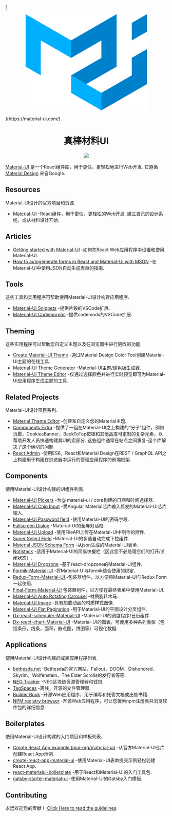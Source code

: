 <div class="github-widget" data-repo="nadunindunil/awesome-material-ui"></div>
<script async src="https://pagead2.googlesyndication.com/pagead/js/adsbygoogle.js"></script><ins class="adsbygoogle" style="display:block" data-ad-client="ca-pub-6890694312814945" data-ad-slot="5473692530" data-ad-format="auto"  data-full-width-responsive="true"></ins><script>(adsbygoogle = window.adsbygoogle || []).push({});</script>
[<p align="center"><img src="https://raw.githubusercontent.com/nadunindunil/awesome-material-ui/master/material-ui-logo.svg" height=300></p>](https://material-ui.com/)

<h1 align="center">真棒材料UI </h1>

[<p align="center"><img src="https://awesome.re/badge.svg" height=20></p>](https://raw.githubusercontent.com/sindresorhus/awesome)

[Material-UI](https://material-ui.com/)  是一个React组件库，用于更快，更轻松地进行Web开发.  它遵循 [Material Design](https://material.io/design/introduction/) 来自Google.



## Resources

Material-UI设计的官方项目和资源.

- [Material-UI](https://material-ui.com/)  -React组件，用于更快，更轻松的Web开发.  建立自己的设计系统，或从材料设计开始.

## Articles

- [Getting started with Material-UI](https://medium.com/codingthesmartway-com-blog/getting-started-with-material-ui-for-react-material-design-for-react-364b2688b555) -如何在React Web应用程序中设置和使用Material-UI.
- [How to autogenerate forms in React and Material-UI with MSON](https://medium.com/free-code-camp/how-to-autogenerate-forms-in-react-and-material-ui-with-mson-5771b1b7e739) -在Material-UI中使用JSON自动生成表单的指南.

## Tools

这些工具和实用程序可帮助使用Material-UI设计构建应用程序.

- [Material-UI Snippets](https://marketplace.visualstudio.com/items?itemName=vscodeshift.material-ui-snippets) -提供片段的VSCode扩展.
- [Material-UI Codemorphs](https://marketplace.visualstudio.com/items?itemName=vscodeshift.material-ui-codemorphs) -提供codemods的VSCode扩展.

## Theming

这些实用程序可以帮助您自定义主题以及在浏览器中进行更改的功能.

- [Create Material-UI Theme](https://github.com/react-theming/create-mui-theme) -通过Material Design Color Tool创建Material-UI主题的在线工具.
- [Material-UI Theme Generator](https://cimdalli.github.io/mui-theme-generator/) -Material-UI主题/调色板生成器.
- [Material-UI Theme Editor](https://in-your-saas.github.io/material-ui-theme-editor/) -仅通过选择颜色并进行实时预览即可为Material-UI应用程序生成主题的工具.

## Related Projects

Material-UI设计项目系列.

- [Material Theme Editor](https://material.io/resources/theme-editor/) -创建和自定义您的Material主题.
- [Components Extra](https://github.com/alexandre-lelain/components-extra)  -提供了一组在Material-UI之上构建的“分子”组件，例如页脚，CookiesBanner，BackToTop按钮和其他高度可定制的复杂元素，以帮助开发人员快速构建其UI的宏部分.  这些组件通常在站点之间重复-这个库解决了这个确切的问题.
- [React Admin](https://marmelab.com/react-admin/) -使用ES6，React和Material Design在REST / GraphQL API之上构建用于构建在浏览器中运行的管理应用程序的前端框架.

## Components

使用Material-UI设计构建的UI组件列表.

- [Material-UI Pickers](https://github.com/mui-org/material-ui-pickers) -为@ material-ui / core构建的日期和时间选择器.
- [Material-UI Chip Input](https://github.com/TeamWertarbyte/material-ui-chip-input) -受Angular Material芯片输入启发的Material-UI芯片输入.
- [Material-UI Password field](https://github.com/TeamWertarbyte/material-ui-password-field) -使用Material-UI的密码字段.
- [Fullscreen Dialog](https://github.com/TeamWertarbyte/material-ui-fullscreen-dialog) -Material-UI的全屏对话框.
- [Material-UI Upload](https://github.com/corpix/material-ui-upload) -使用FileAPI上传在Material-UI中制作的控件.
- [Super Select Field](https://github.com/Sharlaan/material-ui-superselectfield) -Material-UI的多选自动完成下拉组件.
- [Material JSON Schema Form](https://github.com/nadunindunil/material-jsonschema-form) -从json生成的Material-UI表单.
- [Notistack](https://github.com/iamhosseindhv/notistack) -适用于Material-UI的简易快餐栏（因此您不必处理它们的打开/关闭状态）.
- [Material-UI Dropzone](https://github.com/Yuvaleros/material-ui-dropzone) -基于react-dropzone的Material-UI组件.
- [Formik-Material-UI](https://github.com/stackworx/formik-material-ui) -将Material-UI与formik结合使用的绑定.
- [Redux-Form-Material-UI](https://github.com/erikras/redux-form-material-ui) -包装器组件，以方便将Material-UI与Redux Form一起使用.
- [Final-Form-Material-UI](https://github.com/Deadly0/final-form-material-ui) 包装器组件，以方便在最终表单中使用Material-UI.
- [Material-UI Auto Rotating Carousel](https://mui.wertarbyte.com/#material-auto-rotating-carousel) -材质旋转木马.
- [Material-UI Image](https://mui.wertarbyte.com/#material-ui-image) -具有加载动画的材质样式图像.
- [Material-UI Flat Pagination](https://github.com/szmslab/material-ui-flat-pagination) -用于Material-UI的平面设计分页组件.
- [Dx-react-scheduler-Material-UI](https://devexpress.github.io/devextreme-reactive/react/scheduler/) -Material-UI的调度程序/日历组件.
- [Dx-react-chart-Material-UI](https://devexpress.github.io/devextreme-reactive/react/chart/) -Material-UI的图表，可使用多种系列类型（包括条形，线条，面积，散点图，饼图等）可视化数据.

## Applications

使用Material-UI设计构建的成熟应用程序列表.

- [bethesda.net](https://bethesda.net/) -Bethesda的官方网站，Fallout，DOOM，Dishonored，Skyrim，Wolfenstein，The Elder Scrolls的发行者等等.
- [NEO Tracker](https://neotracker.io/) -NEO区块链资源管理器和钱包.
- [TagSpaces](https://www.tagspaces.org/) -离线，开源的文件管理器.
- [Builder Book](https://builderbook.org/) -开源Web应用程序，用于编写和托管文档或出售书籍.
- [NPM registry browser](https://topheman.github.io/npm-registry-browser/) -开源Web应用程序，可让您搜索npm注册表并浏览软件包的详细信息.

## Boilerplates

使用Material-UI设计构建的入门项目和样板列表.

- [Create React App example (mui-org/material-ui)](https://github.com/mui-org/material-ui/tree/master/examples/create-react-app) -从官方Material-UI仓库创建React App示例.
- [create-react-app-material-ui](https://github.com/katopz/create-react-app-material-ui) -使用Material-UI表单提交示例轻松创建React App.
- [react-materialui-boilerplate](https://github.com/syedabuthahirm/react-materialui-boilerplate) -用于React和Material-UI的入门工具包.
- [gatsby-starter-material-ui](https://github.com/nareshbhatia/gatsby-starter-material-ui) -使用Material-UI的Gatsby入门模板.

## Contributing

永远欢迎您的贡献！ [Click Here to read the guidelines](https://github.com/nadunindunil/awesome-material-ui/blob/master/contributing.md).
